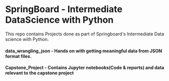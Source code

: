 # SpringBoard - Intermediate DataScience with Python
This repo contains Projects done as part of Springboard's Intermediate Data science with Python.

#### data_wrangling_json - Hands on with getting meaningful data from JSON format files.
#### Capstone_Project - Contains Jupyter notebooks(Code & reports) and data relevant to the capstone project
